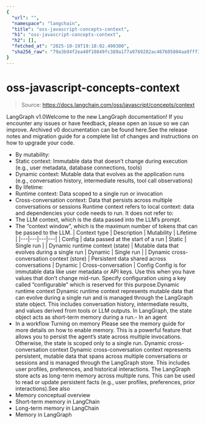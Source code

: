 ```yaml
---
{
  "url": "",
  "namespace": "langchain",
  "title": "oss-javascript-concepts-context",
  "h1": "oss-javascript-concepts-context",
  "h2": [],
  "fetched_at": "2025-10-19T19:18:02.490300",
  "sha256_raw": "79a3b94f2ea40f10849fc389a177a9769282ac467605804aa9fff3b2504451c5"
}
---
```


# oss-javascript-concepts-context

> Source: https://docs.langchain.com/oss/javascript/concepts/context

LangGraph v1.0Welcome to the new LangGraph documentation! If you encounter any issues or have feedback, please open an issue so we can improve. Archived v0 documentation can be found here.See the release notes and migration guide for a complete list of changes and instructions on how to upgrade your code.
- By mutability:
- Static context: Immutable data that doesn’t change during execution (e.g., user metadata, database connections, tools)
- Dynamic context: Mutable data that evolves as the application runs (e.g., conversation history, intermediate results, tool call observations)
- By lifetime:
- Runtime context: Data scoped to a single run or invocation
- Cross-conversation context: Data that persists across multiple conversations or sessions
Runtime context refers to local context: data and dependencies your code needs to run. It does not refer to:
- The LLM context, which is the data passed into the LLM’s prompt.
- The “context window”, which is the maximum number of tokens that can be passed to the LLM.
| Context type | Description | Mutability | Lifetime |
|---|---|---|---|
| Config | data passed at the start of a run | Static | Single run |
| Dynamic runtime context (state) | Mutable data that evolves during a single run | Dynamic | Single run |
| Dynamic cross-conversation context (store) | Persistent data shared across conversations | Dynamic | Cross-conversation |
Config
Config is for immutable data like user metadata or API keys. Use this when you have values that don’t change mid-run. Specify configuration using a key called “configurable” which is reserved for this purpose.Dynamic runtime context
Dynamic runtime context represents mutable data that can evolve during a single run and is managed through the LangGraph state object. This includes conversation history, intermediate results, and values derived from tools or LLM outputs. In LangGraph, the state object acts as short-term memory during a run.- In an agent
- In a workflow
Turning on memory
Please see the memory guide for more details on how to enable memory. This is a powerful feature that allows you to persist the agent’s state across multiple invocations. Otherwise, the state is scoped only to a single run.
Dynamic cross-conversation context
Dynamic cross-conversation context represents persistent, mutable data that spans across multiple conversations or sessions and is managed through the LangGraph store. This includes user profiles, preferences, and historical interactions. The LangGraph store acts as long-term memory across multiple runs. This can be used to read or update persistent facts (e.g., user profiles, preferences, prior interactions).See also
- Memory conceptual overview
- Short-term memory in LangChain
- Long-term memory in LangChain
- Memory in LangGraph
